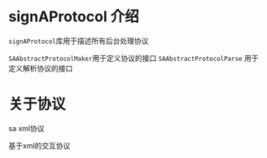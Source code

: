 # signAProtocol 介绍

`signAProtocol`库用于描述所有后台处理协议

`SAAbstractProtocolMaker`用于定义协议的接口
`SAAbstractProtocolParse` 用于定义解析协议的接口

# 关于协议

sa xml协议

基于xml的交互协议
